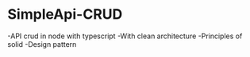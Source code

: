 # SimpleApi-CRUD
-API crud in node with typescript
-With clean architecture
-Principles of solid
-Design pattern
